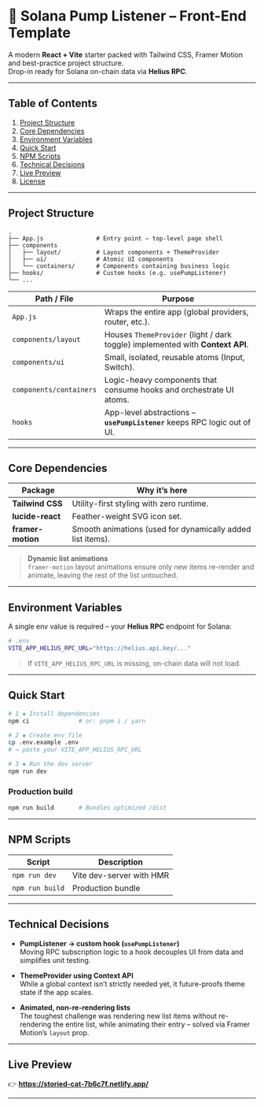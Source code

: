 # 🚀 Solana Pump Listener – Front-End Template

A modern **React + Vite** starter packed with Tailwind CSS, Framer Motion and best-practice project structure.  
Drop-in ready for Solana on-chain data via **Helius RPC**.

---

## Table of Contents

1. [Project Structure](#project-structure)
2. [Core Dependencies](#core-dependencies)
3. [Environment Variables](#environment-variables)
4. [Quick Start](#quick-start)
5. [NPM Scripts](#npm-scripts)
6. [Technical Decisions](#technical-decisions)
7. [Live Preview](#live-preview)
8. [License](#license)

---

## Project Structure

```
.
├── App.js               # Entry point – top-level page shell
├── components
│   ├── layout/          # Layout components + ThemeProvider
│   ├── ui/              # Atomic UI components
│   └── containers/      # Components containing business logic
├── hooks/               # Custom hooks (e.g. usePumpListener)
└── ...
```

| Path / File              | Purpose                                                                        |
|--------------------------|--------------------------------------------------------------------------------|
| `App.js`                 | Wraps the entire app (global providers, router, etc.).                         |
| `components/layout`      | Houses `ThemeProvider` (light / dark toggle) implemented with **Context API**. |
| `components/ui`          | Small, isolated, reusable atoms (Input, Switch).                               |
| `components/containers`  | Logic-heavy components that consume hooks and orchestrate UI atoms.            |
| `hooks`                  | App-level abstractions – **`usePumpListener`** keeps RPC logic out of UI.      |

---

## Core Dependencies

| Package            | Why it’s here                                            |
|--------------------|----------------------------------------------------------|
| **Tailwind CSS**   | Utility-first styling with zero runtime.                 |
| **lucide-react**   | Feather-weight SVG icon set.                             |
| **framer-motion**  | Smooth animations (used for dynamically added list items).|

> **Dynamic list animations**  
> `framer-motion` layout animations ensure only new items re-render and animate, leaving the rest of the list untouched.

---

## Environment Variables

A single env value is required – your **Helius RPC** endpoint for Solana:

```bash
# .env
VITE_APP_HELIUS_RPC_URL="https://helius.api.key/..."
```

> If `VITE_APP_HELIUS_RPC_URL` is missing, on-chain data will not load.

---

## Quick Start

```bash
# 1 ▪ Install dependencies
npm ci              # or: pnpm i / yarn

# 2 ▪ Create env file
cp .env.example .env
# → paste your VITE_APP_HELIUS_RPC_URL

# 3 ▪ Run the dev server
npm run dev
```

### Production build

```bash
npm run build       # Bundles optimized /dist
```

---

## NPM Scripts

| Script              | Description              |
|---------------------|--------------------------|
| `npm run dev`       | Vite dev-server with HMR |
| `npm run build`     | Production bundle        |

---

## Technical Decisions

* **PumpListener → custom hook (`usePumpListener`)**  
  Moving RPC subscription logic to a hook decouples UI from data and simplifies unit testing.

* **ThemeProvider using Context API**  
  While a global context isn’t strictly needed yet, it future-proofs theme state if the app scales.

* **Animated, non-re-rendering lists**  
  The toughest challenge was rendering new list items without re-rendering the entire list, while animating their entry – solved via Framer Motion’s `layout` prop.

---

## Live Preview

👉 **https://storied-cat-7b6c7f.netlify.app/**

---
